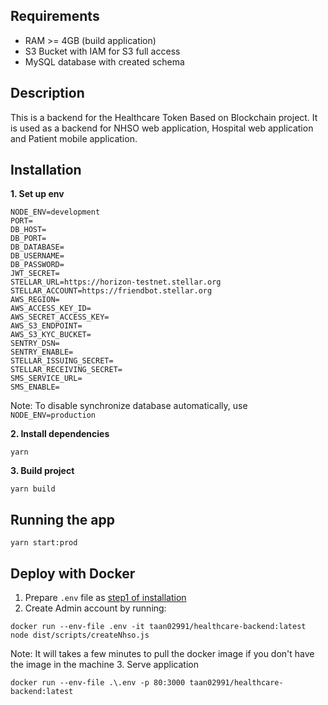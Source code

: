 ## Requirements
- RAM >= 4GB (build application)
- S3 Bucket with IAM for S3 full access
- MySQL database with created schema
## Description
This is a backend for the Healthcare Token Based on Blockchain project. It is used as a backend for NHSO web application, Hospital web application and Patient mobile application.

## Installation

**1. Set up env**
```
NODE_ENV=development
PORT=
DB_HOST=
DB_PORT=
DB_DATABASE=
DB_USERNAME=
DB_PASSWORD=
JWT_SECRET=
STELLAR_URL=https://horizon-testnet.stellar.org
STELLAR_ACCOUNT=https://friendbot.stellar.org
AWS_REGION=
AWS_ACCESS_KEY_ID=
AWS_SECRET_ACCESS_KEY=
AWS_S3_ENDPOINT=
AWS_S3_KYC_BUCKET=
SENTRY_DSN=
SENTRY_ENABLE=
STELLAR_ISSUING_SECRET=
STELLAR_RECEIVING_SECRET=
SMS_SERVICE_URL=
SMS_ENABLE=
```
Note: To disable synchronize database automatically, use `NODE_ENV=production`

**2. Install dependencies**
```
yarn
```
**3. Build project**
```
yarn build
```
## Running the app
```
yarn start:prod
```
## Deploy with Docker
1. Prepare `.env` file as [step1 of installation](#installation)
2. Create Admin account by running:
```
docker run --env-file .env -it taan02991/healthcare-backend:latest node dist/scripts/createNhso.js
```
Note: It will takes a few minutes to pull the docker image if you don't have the image in the machine
3. Serve application
```
docker run --env-file .\.env -p 80:3000 taan02991/healthcare-backend:latest
```
